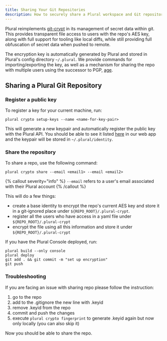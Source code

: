 ```yaml
---
title: Sharing Your Git Repositories
description: How to securely share a Plural workspace and Git repository with a collaborator.
---
```


Plural reimplements [git-crypt](https://github.com/AGWA/git-crypt) in its management of secret data within git. This provides transparent file access to users with the repo's AES key, along with full support for tooling like local diffs, while still providing full obfuscation of secret data when pushed to remote.

The encryption key is automatically generated by Plural and stored in Plural's config directory `~/.plural`. We provide commands for importing/exporting the key, as well as a mechanism for sharing the repo with multiple users using the successor to PGP, [age](https://github.com/FiloSottile/age).

## Sharing a Plural Git Repository

### Register a public key

To register a key for your current machine, run:

```shell {% showHeader=false %}
plural crypto setup-keys --name <name-for-key-pair>
```

This will generate a new keypair and automatically register the public key with the Plural API. You should be able to see it listed [here](https://app.plural.sh/me/edit/keys) in our web app and the keypair will be stored in `~/.plural/identity`.

### Share the repository

To share a repo, use the following command:

```shell {% showHeader=false %}
plural crypto share --email <email1> --email <email2>
```

{% callout severity="info" %}
`--email` refers to a user's email associated with their Plural account
{% /callout %}

This will do a few things:

- create a base identity to encrypt the repo's current AES key and store it in a git-ignored place under `${REPO_ROOT}/.plural-crypt`.
- register all the users who have access in a yaml file under `${REPO_ROOT}/.plural-crypt`
- encrypt the file using all this information and store it under `${REPO_ROOT}/.plural-crypt`

If you have the Plural Console deployed, run:

```shell {% showHeader=false %}
plural build --only console
plural deploy
git add . && git commit -m "set up encryption"
git push
```

### Troubleshooting

If you are facing an issue with sharing repo please follow the instruction:
 
1. go to the repo
2. add to the .gitignore the new line with .keyid
3. remove .keyid from the repo
4. commit and push the changes
5. execute `plural crypto fingerprint` to generate .keyid again but now only locally (you can also skip it)

Now you should be able to share the repo. 
